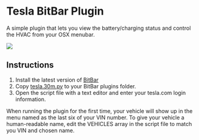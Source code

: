 # Tesla BitBar Plugin

A simple plugin that lets you view the battery/charging status and control the HVAC from your OSX menubar.

![](https://i.imgur.com/XbwiemY.png)

## Instructions
1. Install the latest version of [BitBar](https://github.com/matryer/bitbar/releases/latest)
2. Copy [tesla.30m.py](tesla.30m.py) to your BitBar plugins folder.
3. Open the script file with a text editor and enter your tesla.com login information.

When running the plugin for the first time, your vehicle will show up in the menu named as the last six of your VIN number.  To give your vehicle a human-readable name, edit the VEHICLES array in the script file to match you VIN and chosen name.